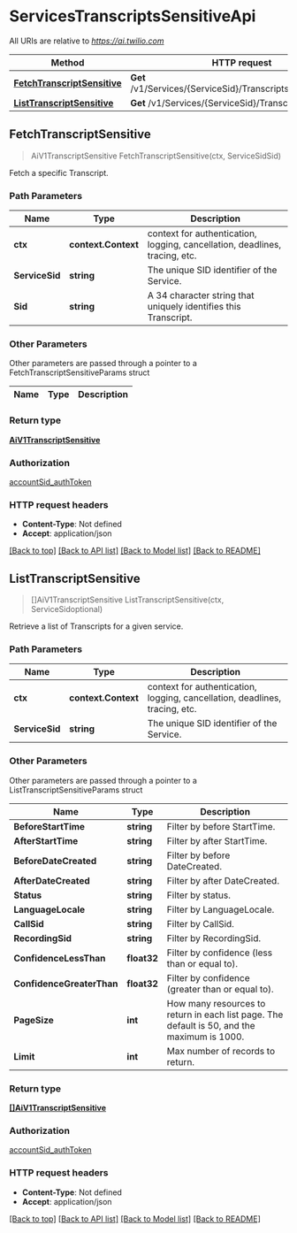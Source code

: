 # ServicesTranscriptsSensitiveApi

All URIs are relative to *https://ai.twilio.com*

Method | HTTP request | Description
------------- | ------------- | -------------
[**FetchTranscriptSensitive**](ServicesTranscriptsSensitiveApi.md#FetchTranscriptSensitive) | **Get** /v1/Services/{ServiceSid}/Transcripts/{Sid}/Sensitive | 
[**ListTranscriptSensitive**](ServicesTranscriptsSensitiveApi.md#ListTranscriptSensitive) | **Get** /v1/Services/{ServiceSid}/Transcripts/Sensitive | 



## FetchTranscriptSensitive

> AiV1TranscriptSensitive FetchTranscriptSensitive(ctx, ServiceSidSid)



Fetch a specific Transcript.

### Path Parameters


Name | Type | Description
------------- | ------------- | -------------
**ctx** | **context.Context** | context for authentication, logging, cancellation, deadlines, tracing, etc.
**ServiceSid** | **string** | The unique SID identifier of the Service.
**Sid** | **string** | A 34 character string that uniquely identifies this Transcript.

### Other Parameters

Other parameters are passed through a pointer to a FetchTranscriptSensitiveParams struct


Name | Type | Description
------------- | ------------- | -------------

### Return type

[**AiV1TranscriptSensitive**](AiV1TranscriptSensitive.md)

### Authorization

[accountSid_authToken](../README.md#accountSid_authToken)

### HTTP request headers

- **Content-Type**: Not defined
- **Accept**: application/json

[[Back to top]](#) [[Back to API list]](../README.md#documentation-for-api-endpoints)
[[Back to Model list]](../README.md#documentation-for-models)
[[Back to README]](../README.md)


## ListTranscriptSensitive

> []AiV1TranscriptSensitive ListTranscriptSensitive(ctx, ServiceSidoptional)



Retrieve a list of Transcripts for a given service.

### Path Parameters


Name | Type | Description
------------- | ------------- | -------------
**ctx** | **context.Context** | context for authentication, logging, cancellation, deadlines, tracing, etc.
**ServiceSid** | **string** | The unique SID identifier of the Service.

### Other Parameters

Other parameters are passed through a pointer to a ListTranscriptSensitiveParams struct


Name | Type | Description
------------- | ------------- | -------------
**BeforeStartTime** | **string** | Filter by before StartTime.
**AfterStartTime** | **string** | Filter by after StartTime.
**BeforeDateCreated** | **string** | Filter by before DateCreated.
**AfterDateCreated** | **string** | Filter by after DateCreated.
**Status** | **string** | Filter by status.
**LanguageLocale** | **string** | Filter by LanguageLocale.
**CallSid** | **string** | Filter by CallSid.
**RecordingSid** | **string** | Filter by RecordingSid.
**ConfidenceLessThan** | **float32** | Filter by confidence (less than or equal to).
**ConfidenceGreaterThan** | **float32** | Filter by confidence (greater than or equal to).
**PageSize** | **int** | How many resources to return in each list page. The default is 50, and the maximum is 1000.
**Limit** | **int** | Max number of records to return.

### Return type

[**[]AiV1TranscriptSensitive**](AiV1TranscriptSensitive.md)

### Authorization

[accountSid_authToken](../README.md#accountSid_authToken)

### HTTP request headers

- **Content-Type**: Not defined
- **Accept**: application/json

[[Back to top]](#) [[Back to API list]](../README.md#documentation-for-api-endpoints)
[[Back to Model list]](../README.md#documentation-for-models)
[[Back to README]](../README.md)


